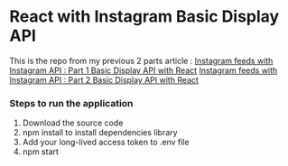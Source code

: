 # React with Instagram Basic Display API 

This is the repo from my previous 2 parts article : 
[Instagram feeds with Instagram API : Part 1 Basic Display API with React](https://cming0721.medium.com/instagram-feeds-with-instagram-api-part-1-create-app-and-token-4a91ee3bd154)
[Instagram feeds with Instagram API : Part 2 Basic Display API with React](https://cming0721.medium.com/instagram-feeds-with-instagram-api-part-2-basic-display-api-with-react-f0c6dfcc576c)

### Steps to run the application 
1. Download the source code 
2. npm install to install dependencies library 
3. Add your long-lived access token to .env file
4. npm start
